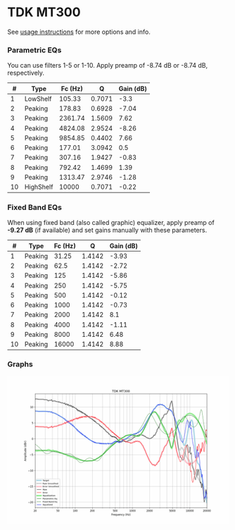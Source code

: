 # TDK MT300
See [usage instructions](https://github.com/jaakkopasanen/AutoEq#usage) for more options and info.

### Parametric EQs
You can use filters 1-5 or 1-10. Apply preamp of -8.74 dB or -8.74 dB, respectively.

|   # | Type      |   Fc (Hz) |      Q |   Gain (dB) |
|-----|-----------|-----------|--------|-------------|
|   1 | LowShelf  |    105.33 | 0.7071 |       -3.3  |
|   2 | Peaking   |    178.83 | 0.6928 |       -7.04 |
|   3 | Peaking   |   2361.74 | 1.5609 |        7.62 |
|   4 | Peaking   |   4824.08 | 2.9524 |       -8.26 |
|   5 | Peaking   |   9854.85 | 0.4402 |        7.66 |
|   6 | Peaking   |    177.01 | 3.0942 |        0.5  |
|   7 | Peaking   |    307.16 | 1.9427 |       -0.83 |
|   8 | Peaking   |    792.42 | 1.4699 |        1.39 |
|   9 | Peaking   |   1313.47 | 2.9746 |       -1.28 |
|  10 | HighShelf |  10000    | 0.7071 |       -0.22 |

### Fixed Band EQs
When using fixed band (also called graphic) equalizer, apply preamp of **-9.27 dB** (if available) and set gains manually with these parameters.

|   # | Type    |   Fc (Hz) |      Q |   Gain (dB) |
|-----|---------|-----------|--------|-------------|
|   1 | Peaking |     31.25 | 1.4142 |       -3.93 |
|   2 | Peaking |     62.5  | 1.4142 |       -2.72 |
|   3 | Peaking |    125    | 1.4142 |       -5.86 |
|   4 | Peaking |    250    | 1.4142 |       -5.75 |
|   5 | Peaking |    500    | 1.4142 |       -0.12 |
|   6 | Peaking |   1000    | 1.4142 |       -0.73 |
|   7 | Peaking |   2000    | 1.4142 |        8.1  |
|   8 | Peaking |   4000    | 1.4142 |       -1.11 |
|   9 | Peaking |   8000    | 1.4142 |        6.48 |
|  10 | Peaking |  16000    | 1.4142 |        8.88 |

### Graphs
![](./TDK%20MT300.png)
